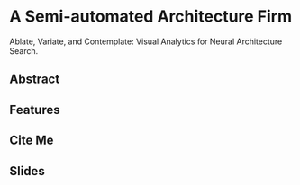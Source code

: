 # A Semi-automated Architecture Firm

Ablate, Variate, and Contemplate: Visual Analytics for Neural Architecture Search.

## Abstract

## Features

## Cite Me

## Slides